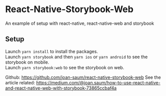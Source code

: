 # React-Native-Storybook-Web

An example of setup with react-native, react-native-web and storybook

## Setup
Launch `yarn install` to install the packages.  
Launch `yarn storybook` and then `yarn ios` or `yarn android` to see the storybook on mobile.  
Launch `yarn storybook:web` to see the storybook on web.

Github: https://github.com/joan-saum/react-native-storybook-web
See the article related: https://medium.com/@joan.saum/how-to-use-react-native-and-react-native-web-with-storybook-73865ccbaf4a
